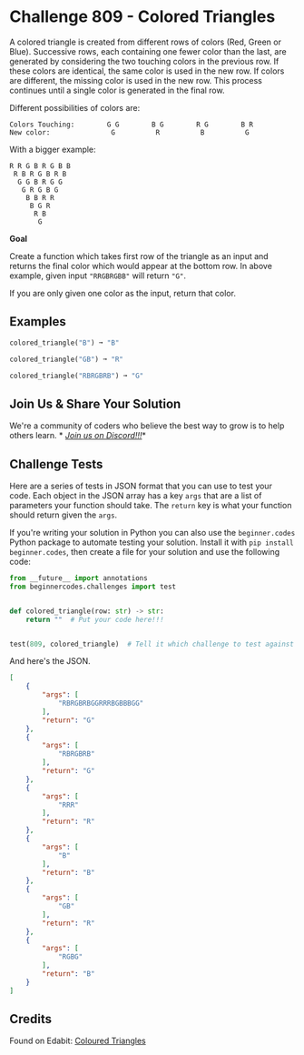 # Challenge 809 - Colored Triangles

A colored triangle is created from different rows of colors (Red, Green or Blue). Successive rows, each containing one fewer color than the last, are generated by considering the two touching colors in the previous row. If these colors are identical, the same color is used in the new row. If colors are different, the missing color is used in the new row. This process continues until a single color is generated in the final row.

Different possibilities of colors are:
```
Colors Touching:        G G        B G        R G        B R
New color:               G          R          B          G
```
With a bigger example:
```
R R G B R G B B
 R B R G B R B
  G G B R G G
   G R G B G
    B B R R
     B G R
      R B
       G
```
**Goal**

Create a function which takes first row of the triangle as an input and returns the final color which would appear at the bottom row. In above example, given input `"RRGBRGBB"` will return `"G"`.

If you are only given one color as the input, return that color.

## Examples
```python
colored_triangle("B") ➞ "B"

colored_triangle("GB") ➞ "R"

colored_triangle("RBRGBRB") ➞ "G"
```
## Join Us & Share Your Solution

We're a community of coders who believe the best way to grow is to help others learn. *
*[Join us on Discord!!!](https://discord.gg/sfHykntuGy)**

## Challenge Tests

Here are a series of tests in JSON format that you can use to test your code. Each object in the JSON array has a
key `args` that are a list of parameters your function should take. The `return` key is what your function should return
given the `args`.

If you're writing your solution in Python you can also use the `beginner.codes` Python package to automate testing your
solution. Install it with `pip install beginner.codes`, then create a file for your solution and use the following code:

```python
from __future__ import annotations
from beginnercodes.challenges import test


def colored_triangle(row: str) -> str:
    return ""  # Put your code here!!!


test(809, colored_triangle)  # Tell it which challenge to test against
```

And here's the JSON.

```json
[
    {
        "args": [
            "RBRGBRBGGRRRBGBBBGG"
        ],
        "return": "G"
    },
    {
        "args": [
            "RBRGBRB"
        ],
        "return": "G"
    },
    {
        "args": [
            "RRR"
        ],
        "return": "R"
    },
    {
        "args": [
            "B"
        ],
        "return": "B"
    },
    {
        "args": [
            "GB"
        ],
        "return": "R"
    },
    {
        "args": [
            "RGBG"
        ],
        "return": "B"
    }
]
```

## Credits

Found on Edabit: [Coloured Triangles](https://edabit.com/challenge/W73q9yML66xXbFfGY)
